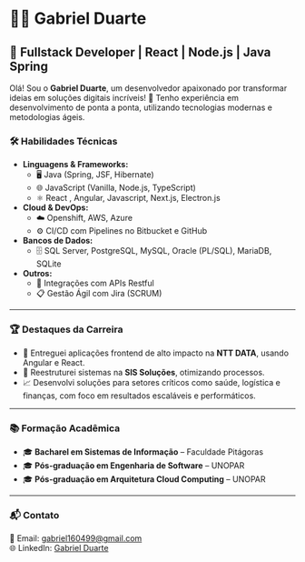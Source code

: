 # 👨‍💻 Gabriel Duarte  

## 🌟 **Fullstack Developer | React | Node.js | Java Spring**  

Olá! Sou o **Gabriel Duarte**, um desenvolvedor apaixonado por transformar ideias em soluções digitais incríveis! 🚀 Tenho experiência em desenvolvimento de ponta a ponta, utilizando tecnologias modernas e metodologias ágeis.  

### 🛠️ **Habilidades Técnicas**  
- **Linguagens & Frameworks:**  
  - 🖥️ Java (Spring, JSF, Hibernate)  
  - 🌐 JavaScript (Vanilla, Node.js, TypeScript)  
  - ⚛️ React , Angular, Javascript, Next.js, Electron.js  
- **Cloud & DevOps:**  
  - ☁️ Openshift, AWS, Azure  
  - ⚙️ CI/CD com Pipelines no Bitbucket e GitHub  
- **Bancos de Dados:**  
  - 🗄️ SQL Server, PostgreSQL, MySQL, Oracle (PL/SQL), MariaDB, SQLite  
- **Outros:**  
  - 🔄 Integrações com APIs Restful  
  - 📋 Gestão Ágil com Jira (SCRUM)
---

### 🏆 **Destaques da Carreira**  
- 🎯 Entreguei aplicações frontend de alto impacto na **NTT DATA**, usando Angular e React.  
- 🔧 Reestruturei sistemas na **SIS Soluções**, otimizando processos.  
- 📈 Desenvolvi soluções para setores críticos como saúde, logística e finanças, com foco em resultados escaláveis e performáticos.  

---

### 📚 **Formação Acadêmica**  
- 🎓 **Bacharel em Sistemas de Informação** – Faculdade Pitágoras  
- 🎓 **Pós-graduação em Engenharia de Software** – UNOPAR  
- 🎓 **Pós-graduação em Arquitetura Cloud Computing** – UNOPAR  

---

### 📬 **Contato**  
📧 Email: [gabriel160499@gmail.com](mailto:gabriel160499@gmail.com)  
🌐 LinkedIn: [Gabriel Duarte](https://www.linkedin.com/in/gabriel-duarte-482b3861)  


